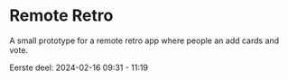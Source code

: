 # Remote Retro

A small prototype for a remote retro app where people an add cards and vote.

Eerste deel:
2024-02-16
09:31 - 11:19
